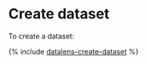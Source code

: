 # Create dataset

To create a dataset:

{% include [datalens-create-dataset](../../../_includes/datalens/operations/datalens-create-dataset.md) %}

